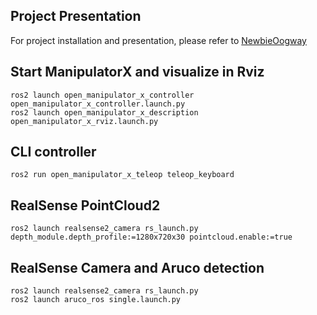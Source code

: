 ## Project Presentation

For project installation and presentation, please refer to [NewbieOogway](https://newbie-oogway.readthedocs.io/en/latest/)

## Start ManipulatorX and visualize in Rviz
```
ros2 launch open_manipulator_x_controller open_manipulator_x_controller.launch.py 
ros2 launch open_manipulator_x_description open_manipulator_x_rviz.launch.py
```
## CLI controller
```
ros2 run open_manipulator_x_teleop teleop_keyboard
```
## RealSense PointCloud2
```
ros2 launch realsense2_camera rs_launch.py depth_module.depth_profile:=1280x720x30 pointcloud.enable:=true
```
## RealSense Camera and Aruco detection
```
ros2 launch realsense2_camera rs_launch.py
ros2 launch aruco_ros single.launch.py 
```
